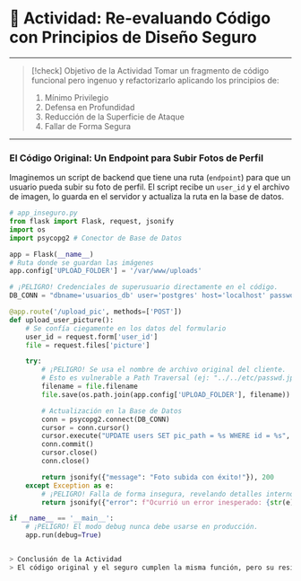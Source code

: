# 📝 Actividad: Re-evaluando Código con Principios de Diseño Seguro

---

> [!check] Objetivo de la Actividad
> Tomar un fragmento de código funcional pero ingenuo y refactorizarlo aplicando los principios de:
> 1.  Mínimo Privilegio
> 2.  Defensa en Profundidad
> 3.  Reducción de la Superficie de Ataque
> 4.  Fallar de Forma Segura

---

### El Código Original: Un Endpoint para Subir Fotos de Perfil

Imaginemos un script de backend que tiene una ruta (`endpoint`) para que un usuario pueda subir su foto de perfil. El script recibe un `user_id` y el archivo de imagen, lo guarda en el servidor y actualiza la ruta en la base de datos.

```python
# app_inseguro.py
from flask import Flask, request, jsonify
import os
import psycopg2 # Conector de Base de Datos

app = Flask(__name__)
# Ruta donde se guardan las imágenes
app.config['UPLOAD_FOLDER'] = '/var/www/uploads'

# ¡PELIGRO! Credenciales de superusuario directamente en el código.
DB_CONN = "dbname='usuarios_db' user='postgres' host='localhost' password='password123'"

@app.route('/upload_pic', methods=['POST'])
def upload_user_picture():
    # Se confía ciegamente en los datos del formulario
    user_id = request.form['user_id']
    file = request.files['picture']

    try:
        # ¡PELIGRO! Se usa el nombre de archivo original del cliente.
        # Esto es vulnerable a Path Traversal (ej: "../../etc/passwd.jpg")
        filename = file.filename
        file.save(os.path.join(app.config['UPLOAD_FOLDER'], filename))

        # Actualización en la Base de Datos
        conn = psycopg2.connect(DB_CONN)
        cursor = conn.cursor()
        cursor.execute("UPDATE users SET pic_path = %s WHERE id = %s", (filename, user_id))
        conn.commit()
        cursor.close()
        conn.close()

        return jsonify({"message": "Foto subida con éxito!"}), 200
    except Exception as e:
        # ¡PELIGRO! Falla de forma insegura, revelando detalles internos del error.
        return jsonify({"error": f"Ocurrió un error inesperado: {str(e)}"}), 500

if __name__ == '__main__':
    # ¡PELIGRO! El modo debug nunca debe usarse en producción.
    app.run(debug=True)


> Conclusión de la Actividad  
> El código original y el seguro cumplen la misma función, pero su resistencia a ataques es drásticamente diferente. El segundo código es más largo y complejo, pero esa complejidad adicional es el **coste de construir seguridad desde el diseño**. Cada línea añadida tiene un propósito defensivo, creando un sistema robusto y resiliente.
